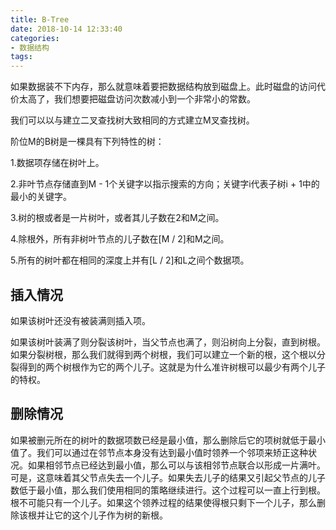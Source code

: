```yaml
---
title: B-Tree
date: 2018-10-14 12:33:40
categories:
- 数据结构
tags:
---
```


如果数据装不下内存，那么就意味着要把数据结构放到磁盘上。此时磁盘的访问代价太高了，我们想要把磁盘访问次数减小到一个非常小的常数。

我们可以以与建立二叉查找树大致相同的方式建立M叉查找树。

阶位M的B树是一棵具有下列特性的树：

1.数据项存储在树叶上。

2.非叶节点存储直到M - 1个关键字以指示搜索的方向；关键字i代表子树i + 1中的最小的关键字。

3.树的根或者是一片树叶，或者其儿子数在2和M之间。

4.除根外，所有非树叶节点的儿子数在[M / 2]和M之间。

5.所有的树叶都在相同的深度上并有[L / 2]和L之间个数据项。

## 插入情况  
如果该树叶还没有被装满则插入项。

如果该树叶装满了则分裂该树叶，当父节点也满了，则沿树向上分裂，直到树根。如果分裂树根，那么我们就得到两个树根，我们可以建立一个新的根，这个根以分裂得到的两个树根作为它的两个儿子。这就是为什么准许树根可以最少有两个儿子的特权。

## 删除情况  
如果被删元所在的树叶的数据项数已经是最小值，那么删除后它的项树就低于最小值了。我们可以通过在邻节点本身没有达到最小值时领养一个邻项来矫正这种状况。如果相邻节点已经达到最小值，那么可以与该相邻节点联合以形成一片满叶。可是，这意味着其父节点失去一个儿子。如果失去儿子的结果又引起父节点的儿子数低于最小值，那么我们使用相同的策略继续进行。这个过程可以一直上行到根。根不可能只有一个儿子。如果这个领养过程的结果使得根只剩下一个儿子，那么删除该根并让它的这个儿子作为树的新根。